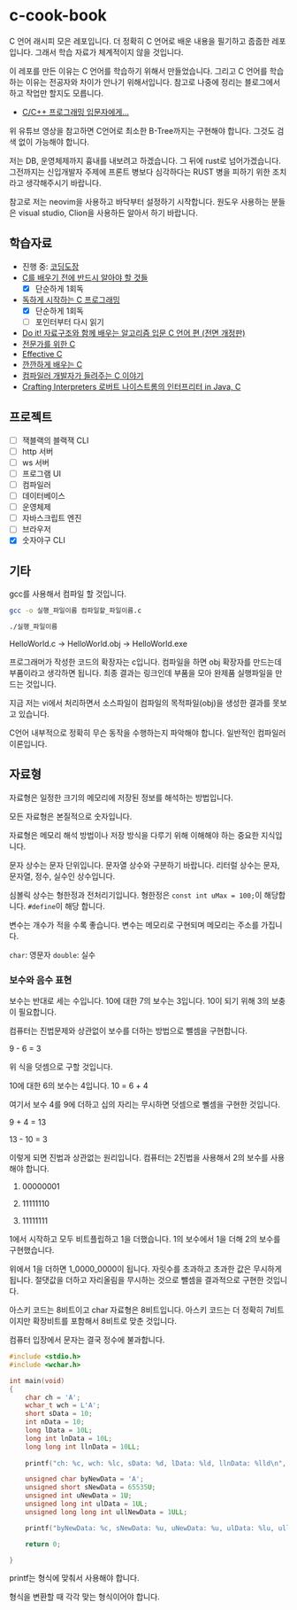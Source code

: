 # c-cook-book

C 언어 래시피 모은 레포입니다. 더 정확히 C 언어로 배운 내용을 필기하고 줍줍한 레포입니다. 그래서 학습 자료가 체계적이지 않을 것입니다.

이 레포를 만든 이유는 C 언어를 학습하기 위해서 만들었습니다. 그리고 C 언어를 학습하는 이유는 전공자와 차이가 안나기 위해서입니다. 참고로 나중에 정리는 블로그에서 하고 작업만 할지도 모릅니다.

- [C/C++ 프로그래밍 입문자에게...](https://www.youtube.com/watch?v=J_CfRpCM_ic)

위 유튜브 영상을 참고하면 C언어로 최소한 B-Tree까지는 구현해야 합니다. 그것도 검색 없이 가능해야 합니다.

저는 DB, 운영체제까지 흉내를 내보려고 하겠습니다. 그 뒤에 rust로 넘어가겠습니다. 그전까지는 신입개발자 주제에 프론트 병보다 심각하다는 RUST 병을 피하기 위한 조치라고 생각해주시기 바랍니다. 

참고로 저는 neovim을 사용하고 바닥부터 설정하기 시작합니다. 원도우 사용하는 분들은 visual studio, Clion을 사용하든 알아서 하기 바랍니다.

## 학습자료

- 진행 중: [코딩도장](https://dojang.io/course/view.php?id=2)
- [C를 배우기 전에 반드시 알아야 할 것들](https://www.yes24.com/Product/Goods/17967251)
  - [x] 단순하게 1회독
- [독하게 시작하는 C 프로그래밍](https://www.yes24.com/Product/Goods/18732021)
  - [x] 단순하게 1회독
  - [ ] 포인터부터 다시 읽기
- [Do it! 자료구조와 함께 배우는 알고리즘 입문 C 언어 편 (전면 개정판)](https://www.yes24.com/Product/Goods/114998692)
- [전문가를 위한 C](https://www.yes24.com/Product/Goods/114250605)
- [Effective C](https://www.yes24.com/Product/Goods/119423118)
- [깐깐하게 배우는 C](https://www.yes24.com/Product/Goods/58215872)
- [컴파일러 개발자가 들려주는 C 이야기](https://www.yes24.com/Product/Goods/105982099)
- [Crafting Interpreters 로버트 나이스트롬의 인터프리터 in Java, C](https://www.yes24.com/Product/Goods/123859288)

## 프로젝트

- [ ] 잭블랙의 블랙잭 CLI
- [ ] http 서버
- [ ] ws 서버
- [ ] 프로그램 UI
- [ ] 컴파일러
- [ ] 데이터베이스
- [ ] 운영체제
- [ ] 자바스크립트 엔진
- [ ] 브라우저
- [x] 숫자야구 CLI

## 기타

gcc를 사용해서 컴파일 할 것입니다.

```sh
gcc -o 실행_파일이름 컴파일할_파일이름.c
```

```sh
./실행_파일이름
```

HelloWorld.c -> HelloWorld.obj -> HelloWorld.exe

프로그래머가 작성한 코드의 확장자는 c입니다. 컴파일을 하면 obj 확장자를 만드는데 부품이라고 생각하면 됩니다. 최종 결과는 링크인데 부품을 모아 완제품 실행파일을 만드는 것입니다.

지금 저는 vi에서 처리하면서 소스파일이 컴파일의 목적파일(obj)을 생성한 결과를 못보고 있습니다.

C언어 내부적으로 정확히 무슨 동작을 수행하는지 파악해야 합니다. 일반적인 컴파일러 이론입니다.

## 자료형

자료형은 일정한 크기의 메모리에 저장된 정보를 해석하는 방법입니다.

모든 자료형은 본질적으로 숫자입니다.

자료형은 메모리 해석 방법이나 저장 방식을 다루기 위해 이해해야 하는 중요한 지식입니다.

문자 상수는 문자 단위입니다. 문자열 상수와 구분하기 바랍니다. 리터럴 상수는 문자, 문자열, 정수, 실수인 상수입니다.

심볼릭 상수는 형한정과 전처리기입니다. 형한정은 `const int uMax = 100;`이 해당합니다. `#define`이 해당 합니다.

변수는 개수가 적을 수록 좋습니다. 변수는 메모리로 구현되며 메모리는 주소를 가집니다.

`char`: 영문자
`double`: 실수

### 보수와 음수 표현

보수는 반대로 세는 수입니다. 10에 대한 7의 보수는 3입니다. 10이 되기 위해 3의 보충이 필요합니다.

컴퓨터는 진법문제와 상관없이 보수를 더하는 방법으로 뺄셈을 구현합니다.

9 - 6 = 3 

위 식을 덧셈으로 구할 것입니다.

10에 대한 6의 보수는 4입니다. 10 = 6 + 4 

여기서 보수 4를 9에 더하고 십의 자리는 무시하면 덧셈으로 뻴셈을 구현한 것입니다.

9 + 4 = 13

13 - 10 = 3 

이렇게 되면 진법과 상관없는 원리입니다. 컴퓨터는 2진법을 사용해서 2의 보수를 사용해야 합니다.

1. 00000001

2. 11111110

3. 11111111

1에서 시작하고 모두 비트플립하고 1을 더했습니다. 1의 보수에서 1을 더해 2의 보수를 구현했습니다.

위에서 1을 더하면 1_0000_0000이 됩니다. 자릿수를 초과하고 초과한 값은 무시하게 됩니다. 절댓값을 더하고 자리올림을 무시하는 것으로 뺄셈을 결과적으로 구현한 것입니다.

아스키 코드는 8비트이고 char 자료형은 8비트입니다. 아스키 코드는 더 정확히 7비트이지만 확장비트를 포함해서 8비트로 맞춘 것입니다.

컴퓨터 입장에서 문자는 결국 정수에 불과합니다.

```c
#include <stdio.h>
#include <wchar.h>

int main(void)
{
	char ch = 'A';
	wchar_t wch = L'A';
	short sData = 10;
	int nData = 10;
	long lData = 10L;
	long int lnData = 10L;
	long long int llnData = 10LL;
	
	printf("ch: %c, wch: %lc, sData: %d, lData: %ld, llnData: %lld\n", ch, wch, sData, lData, llnData);

	unsigned char byNewData = 'A';
	unsigned short sNewData = 65535U;
	unsigned int uNewData = 1U;
	unsigned long int ulData = 1UL;
	unsigned long long int ullNewData = 1ULL;

	printf("byNewData: %c, sNewData: %u, uNewData: %u, ulData: %lu, ullNewData: %llu\n", byNewData, sNewData, uNewData, ulData, ullNewData);

	return 0;

}
```

printf는 형식에 맞춰서 사용해야 합니다.

형식을 변환할 때 각각 맞는 형식이어야 합니다.

